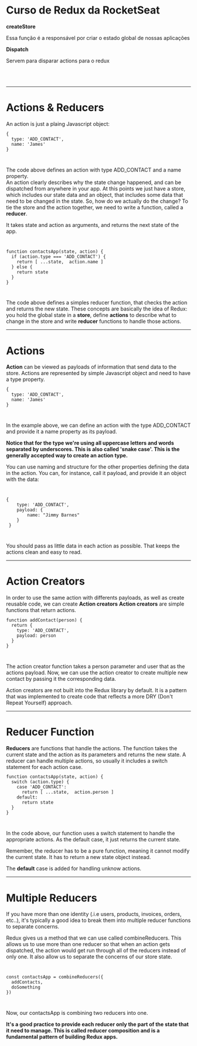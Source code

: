 <h1>Curso de Redux da RocketSeat</h1>

<strong>createStore</strong>
<p>Essa função é a responsável por criar o estado global de nossas aplicações</p>

<strong>Dispatch</strong>
<p>Servem para disparar actions para o redux</p>

<br/><br/>
<hr/>
<h1>Actions & Reducers</h1>
An action is just a plaing Javascript object:
<code>
<pre>
{ 
  type: 'ADD_CONTACT', 
  name: 'James' 
}
</pre>
</code>

The code above defines an action with type ADD_CONTACT and a name property.
<br/>
An action clearly describes why the state change happened, and can be dispatched from anywhere in your app.
At this points we just have a store, which includes our state data and an object, that includes some data that need to be changed in the state. So, how do we actually do the change? 
To tie the store and the action together, we need to write a function, called a <strong>reducer</strong>.

It takes state and action as arguments, and returns the next state of the app.

<code>
<pre>
function contactsApp(state, action) {
  if (action.type === 'ADD_CONTACT') {
    return [ ...state,  action.name ]
  } else {
    return state
  }
}
</pre>
</code>

The code above defines a simples reducer function, that checks the action and returns the new state.
These concepts are basically the idea of Redux: you hold the global state in a <strong>store</strong>, define <strong>actions</strong> to describe what to change in the store and write <strong>reducer</strong> functions to handle those actions.
<hr/>
<h1>Actions</h1>
<strong>Action</strong> can be viewed as payloads of information that send data to the store. Actions are represented by simple Javascript object and need to have a type property.

<code>
<pre>
{
  type: 'ADD_CONTACT',
  name: 'James'
}
</pre>
</code>

In the example above, we can define an action with the type ADD_CONTACT and provide it a name property as its payload.

<strong>
Notice that for the type we're using all uppercase letters and words separated by underscores. This is also called 'snake case'. This is the generally accepted way to create an action type.
</strong>

You can use naming and structure for the other properties defining the data in the action.
You can, for instance, call it payload, and provide it an object with the data:

<code>
<pre>
{
    type: 'ADD_CONTACT',
    payload: {
        name: "Jimmy Barnes"
    }
 }
</pre>
</code>

You should pass as little data in each action as possible. That keeps the actions clean and easy to read.
<hr/>
<h1>Action Creators</h1>
In order to use the same action with differents payloads, as well as create reusable code, we can create <strong>Action creators</strong>
<strong>Action creators</strong> are simple functions that return actions.

<code>
<pre>
function addContact(person) {
  return {
    type: 'ADD_CONTACT',
    payload: person
  }
}
</pre>
</code>

The action creator function takes a person parameter and user that as the actions payload. Now, we can use the action creator to create multiple new contact by passing it the corresponding data.

Action creators are not built into the Redux library by default. It is a pattern that was implemented to create code that reflects a more DRY (Don't Repeat Yourself) approach.
<hr/>
<h1>Reducer Function</h1>
<strong>Reducers</strong> are functions that handle the actions.
The function takes the current state and the action as its parameters and returns the new state.
A reducer can handle multiple actions, so usually it includes a switch statement for each action case.


<code>
<pre>
function contactsApp(state, action) {
  switch (action.type) {
    case 'ADD_CONTACT':
      return [ ...state,  action.person ]
    default:
      return state
  }
}
</pre>
</code>

In the code above, our function uses a switch statement to handle the appropriate actions. As the default case, it just returns the current state.

Remember, the reducer has to be a pure function, meaning it cannot modify the current state. It has to return a new state object instead.

The <strong>default</strong> case is added for handling unknow actions.

<hr/>
<h1>Multiple Reducers</h1>
If you have more than one identity (.i.e users, products, invoices, orders, etc..), 
it's typically a good idea to break them into multiple reducer functions to separate concerns.

Redux gives us a method that we can use called combineReducers. This allows us to use more than one reducer so that when an action gets dispatched, the action would get run through all of the reducers instead of only one. It also allow us to separate the concerns of our store state.

<code>
<pre>
const contactsApp = combineReducers({
  addContacts,
  doSomething
})
</pre>
</code>

Now, our contactsApp is combining two reducers into one.

<strong>
It's a good practice to provide each reducer only the part of the state that it need to manage. This is called <strong>reducer composition</strong> and is a fundamental pattern of building Redux apps.
</strong>